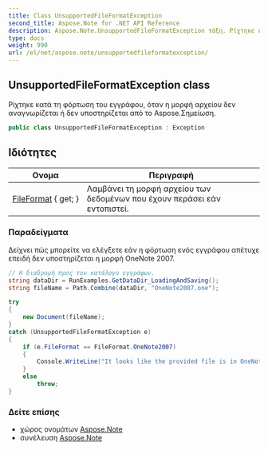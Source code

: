 ```yaml
---
title: Class UnsupportedFileFormatException
second_title: Aspose.Note for .NET API Reference
description: Aspose.Note.UnsupportedFileFormatException τάξη. Ρίχτηκε κατά τη φόρτωση του εγγράφου όταν η μορφή αρχείου δεν αναγνωρίζεται ή δεν υποστηρίζεται από το Aspose.Σημείωση.
type: docs
weight: 990
url: /el/net/aspose.note/unsupportedfileformatexception/
---
```

## UnsupportedFileFormatException class

Ρίχτηκε κατά τη φόρτωση του εγγράφου, όταν η μορφή αρχείου δεν αναγνωρίζεται ή δεν υποστηρίζεται από το Aspose.Σημείωση.

```csharp
public class UnsupportedFileFormatException : Exception
```

## Ιδιότητες

| Ονομα | Περιγραφή |
| --- | --- |
| [FileFormat](../../aspose.note/unsupportedfileformatexception/fileformat/) { get; } | Λαμβάνει τη μορφή αρχείου των δεδομένων που έχουν περάσει εάν εντοπιστεί. |

### Παραδείγματα

Δείχνει πώς μπορείτε να ελέγξετε εάν η φόρτωση ενός εγγράφου απέτυχε επειδή δεν υποστηρίζεται η μορφή OneNote 2007.

```csharp
// Η διαδρομή προς τον κατάλογο εγγράφων.
string dataDir = RunExamples.GetDataDir_LoadingAndSaving();
string fileName = Path.Combine(dataDir, "OneNote2007.one");

try
{
    new Document(fileName);
}
catch (UnsupportedFileFormatException e)
{
    if (e.FileFormat == FileFormat.OneNote2007)
    {
        Console.WriteLine("It looks like the provided file is in OneNote 2007 format that is not supported.");
    }
    else
        throw;
}
```

### Δείτε επίσης

* χώρος ονομάτων [Aspose.Note](../../aspose.note/)
* συνέλευση [Aspose.Note](../../)


